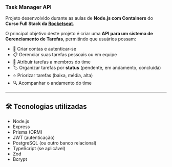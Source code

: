 ### Task Manager API

Projeto desenvolvido durante as aulas de **Node.js com Containers** do **Curso Full Stack da [Rocketseat](https://www.rocketseat.com.br/)**.

O principal objetivo deste projeto é criar uma **API para um sistema de Gerenciamento de Tarefas**, permitindo que usuários possam:

- 👥 Criar contas e autenticar-se
- 📋 Gerenciar suas tarefas pessoais ou em equipe
- 🔗 Atribuir tarefas a membros do time
- 🏷️ Organizar tarefas por **status** (pendente, em andamento, concluída)
- ⭐ Priorizar tarefas (baixa, média, alta)
- 🔍 Acompanhar o andamento do time

---

## 🛠️ Tecnologias utilizadas

- Node.js
- Express
- Prisma (ORM)
- JWT (autenticação)
- PostgreSQL (ou outro banco relacional)
- TypeScript (se aplicável)
- Zod
- Bcrypt
